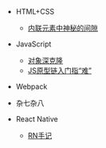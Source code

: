 * HTML+CSS
  * [内联元素中神秘的间隙](teach/html/inlineBlock)
* JavaScript
  * [对象深克隆](teach/js/object)
  * [JS原型链入门指“难”](teach/js/prototype)

* Webpack

* 杂七杂八

* React Native
  * [RN手记](teach/react/ReactNative)